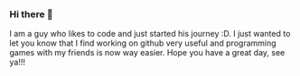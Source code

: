 ### Hi there 👋
I am a guy who likes to code and just started his journey :D.
I just wanted to let you know that I find working on github very useful and programming games with my friends is now way easier.
Hope you have a great day, see ya!!!


